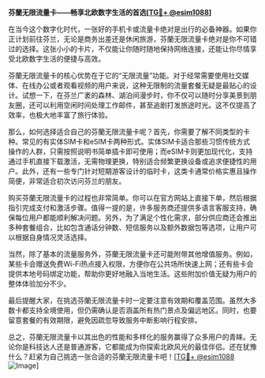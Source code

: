 **芬蘭无限流量卡——畅享北欧数字生活的首选[[TG💪+ @esim1088](https://t.me/s/esim1088)]**

在当今这个数字化时代，一张好的手机卡或流量卡绝对是出行的必备神器。如果你正计划前往芬兰，无论是商务出差还是休闲旅游，芬蘭无限流量卡绝对是你不可错过的选择。这张小小的卡片，不仅能让你随时随地保持网络连接，还能让你尽情享受北欧数字生活的便捷与高效。

芬蘭无限流量卡的核心优势在于它的“无限流量”功能。对于经常需要使用社交媒体、在线办公或者观看视频的用户来说，这种无限制的流量套餐无疑是最贴心的设计。试想一下，在芬兰广袤的森林、湖泊间漫步时，你不仅可以随时分享美景到朋友圈，还可以利用空闲时间处理工作邮件，甚至追剧打发旅途时光。这不仅提高了效率，也极大地丰富了旅行体验。

那么，如何选择适合自己的芬蘭无限流量卡呢？首先，你需要了解不同类型的卡种。常见的有实体SIM卡和eSIM卡两种形式。实体SIM卡适合那些习惯传统方式操作的人群，只需按照说明书简单插卡即可使用；而eSIM卡则更加现代化，支持通过手机直接下载激活，无需物理更换，特别适合频繁更换设备或追求便捷性的用户。此外，还有一些专门针对短期游客设计的临时卡，这类卡通常价格实惠且操作简便，非常适合初次访问芬兰的朋友。

购买芬蘭无限流量卡的过程也非常简单。你可以在官方网站上直接下单，然后根据指引完成支付和激活步骤。值得一提的是，许多服务商还提供多语言客服支持，确保每位用户都能顺利解决问题。另外，为了满足个性化需求，部分供应商还会推出多种套餐组合，比如包含通话分钟数、短信服务以及额外数据包等选项，让用户可以根据自身情况灵活选择。

当然，除了基本的流量服务外，芬蘭无限流量卡还可能附带其他增值服务。例如，某些卡会赠送免费Wi-Fi热点接入权限，方便你在公共场所快速上网；还有些卡会提供本地号码绑定功能，帮助你更好地融入当地生活。这些附加价值无疑为用户的整体体验加分不少。

最后提醒大家，在挑选芬蘭无限流量卡时一定要注意有效期和覆盖范围。虽然大多数卡都支持全境使用，但仍需确认是否涵盖所有热门景点及偏远地区。同时，也要留意套餐的有效期限，避免因疏忽导致服务中断影响行程安排。

总之，芬蘭无限流量卡以其出色的性能和多样化的服务赢得了众多用户的青睐。无论你是科技达人还是普通游客，它都能成为你探索北欧风光的最佳伴侣。还在犹豫什么？赶紧为自己挑选一张合适的芬蘭无限流量卡吧！[[TG💪+ @esim1088](https://t.me/s/esim1088) ![Image](https://i.postimg.cc/4NQfJmqS/Snipaste-2025-05-13-00-14-12.png)]